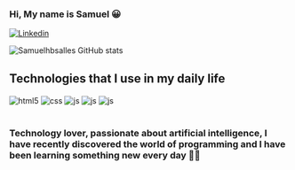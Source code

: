 ### Hi, My name is Samuel 😀

[![Linkedin](https://img.shields.io/badge/LinkedIn-0077B5?style=for-the-badge&logo=linkedin&logoColor=white)](https://www.linkedin.com/in/samuel-bueno-41b682134/)

![Samuelhbsalles GitHub stats](https://github-readme-stats.vercel.app/api?username=Samuelhbsalles&show_icons=true&theme=tokyonight)

## Technologies that I use in my daily life

<div style="display: inline_block">
  <img align="center" alt="html5" src="https://img.shields.io/badge/HTML5-E34F26?style=for-the-badge&logo=html5&logoColor=white" />
<img align="center" alt="css" src="https://img.shields.io/badge/CSS3-1572B6?style=for-the-badge&logo=css3&logoColor=white" />
  <img align="center" alt="js" src="https://img.shields.io/badge/JavaScript-F7DF1E?style=for-the-badge&logo=javascript&logoColor=black" />
   <img align="center" alt="js" src="https://img.shields.io/badge/MySQL-00000F?style=for-the-badge&logo=mysql&logoColor=white"/>
    <img align="center" alt="js" src="https://img.shields.io/badge/Python-3776AB?style=for-the-badge&logo=python&logoColor=white)" /></div><br/>

### Technology lover, passionate about artificial intelligence, I have recently discovered the world of programming and I have been learning something new every day 🚀🚀
